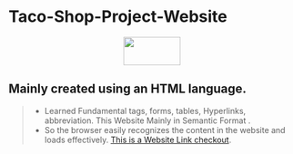 # Taco-Shop-Project-Website
<center><img src = "https://img.shields.io/badge/HTML5-E34F26?style=for-the-badge&logo=html5&logoColor=white" width = "100"
height = "50" ></center>

## Mainly created using **an HTML language**. 
>- Learned Fundamental tags, forms, tables, Hyperlinks, abbreviation. This Website Mainly in Semantic Format . 
>- So the browser easily recognizes the content in the website and loads effectively.
[This is a Website Link checkout]( https://turboripper.github.io/Taco-Shop-Project-Website/).
